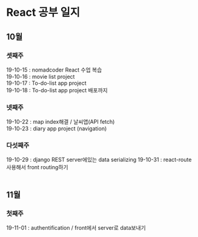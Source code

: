 # React 공부 일지
## 10월
### 셋째주
19-10-15 : nomadcoder React 수업 복습</br>
19-10-16 : movie list project</br>
19-10-17 : To-do-list app project</br>
19-10-18 : To-do-list app project 배포까지</br>
### 넷째주
19-10-22 : map index해결 / 날씨앱(API fetch)</br>
19-10-23 : diary app project (navigation)<br/>
### 다섯째주
19-10-29 : django REST server에있는 data serializing 
19-10-31 : react-route 사용해서 front routing하기
<br/><br/>
## 11월
### 첫째주
19-11-01 : authentification / front에서 server로 data보내기
